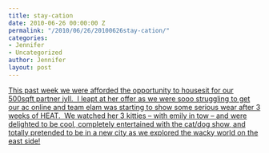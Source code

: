 ```yaml
---
title: stay-cation
date: 2010-06-26 00:00:00 Z
permalink: "/2010/06/26/20100626stay-cation/"
categories:
- Jennifer
- Uncategorized
author: Jennifer
layout: post
---
```


<a rel="attachment wp-att-739" href="/teamelam/assets/images/stay-cation/1277732132000-missing.jpg" /></a>[This past week we were afforded the opportunity to housesit for our 500sqft partner jyll.  I leapt at her offer as we were sooo struggling to get our ac online and team elam was starting to show some serious wear after 3 weeks of HEAT.  We watched her 3 kitties &#8211; with emily in tow &#8211; and were delighted to be cool, completely entertained with the cat/dog show, and totally pretended to be in a new city as we explored the wacky world on the east side!](http://www.flickr.com/photos/jenniferandJennifers_photos/sets/72157624243151421/)
